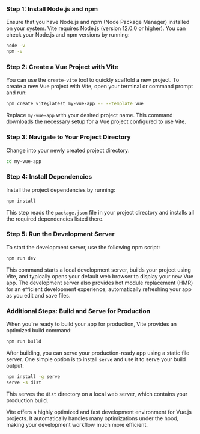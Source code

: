 ### Step 1: Install Node.js and npm
Ensure that you have Node.js and npm (Node Package Manager) installed on your system. Vite requires Node.js (version 12.0.0 or higher). You can check your Node.js and npm versions by running:

```bash
node -v
npm -v
```

### Step 2: Create a Vue Project with Vite
You can use the `create-vite` tool to quickly scaffold a new project. To create a new Vue project with Vite, open your terminal or command prompt and run:

```bash
npm create vite@latest my-vue-app -- --template vue
```

Replace `my-vue-app` with your desired project name. This command downloads the necessary setup for a Vue project configured to use Vite.

### Step 3: Navigate to Your Project Directory
Change into your newly created project directory:

```bash
cd my-vue-app
```

### Step 4: Install Dependencies
Install the project dependencies by running:

```bash
npm install
```

This step reads the `package.json` file in your project directory and installs all the required dependencies listed there.

### Step 5: Run the Development Server
To start the development server, use the following npm script:

```bash
npm run dev
```

This command starts a local development server, builds your project using Vite, and typically opens your default web browser to display your new Vue app. The development server also provides hot module replacement (HMR) for an efficient development experience, automatically refreshing your app as you edit and save files.

### Additional Steps: Build and Serve for Production
When you're ready to build your app for production, Vite provides an optimized build command:

```bash
npm run build
```

After building, you can serve your production-ready app using a static file server. One simple option is to install `serve` and use it to serve your build output:

```bash
npm install -g serve
serve -s dist
```

This serves the `dist` directory on a local web server, which contains your production build.

Vite offers a highly optimized and fast development environment for Vue.js projects. It automatically handles many optimizations under the hood, making your development workflow much more efficient.
